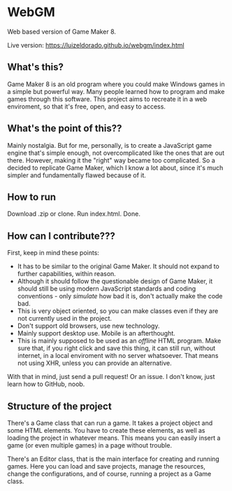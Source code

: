 # WebGM

Web based version of Game Maker 8.

Live version: https://luizeldorado.github.io/webgm/index.html

## What's this?

Game Maker 8 is an old program where you could make Windows games in a simple but powerful way. Many people learned how to program and make games through this software. This project aims to recreate it in a web enviroment, so that it's free, open, and easy to access.

## What's the point of this??

Mainly nostalgia. But for me, personally, is to create a JavaScript game engine that's simple enough, not overcomplicated like the ones that are out there. However, making it the "right" way became too complicated. So a decided to replicate Game Maker, which I know a lot about, since it's much simpler and fundamentally flawed because of it.

## How to run

Download .zip or clone. Run index.html. Done.

## How can I contribute???

First, keep in mind these points:

* It has to be similar to the original Game Maker. It should not expand to further capabilities, within reason.
* Although it should follow the questionable design of Game Maker, it should still be using modern JavaScript standards and coding conventions - only *simulate* how bad it is, don't actually make the code bad.
* This is very object oriented, so you can make classes even if they are not currently used in the project.
* Don't support old browsers, use new technology.
* Mainly support desktop use. Mobile is an afterthought.
* This is mainly supposed to be used as an *offline* HTML program. Make sure that, if you right click and save this thing, it can still run, without internet, in a local enviroment with no server whatsoever. That means not using XHR, unless you can provide an alternative.

With that in mind, just send a pull request! Or an issue. I don't know, just learn how to GitHub, noob.

## Structure of the project

There's a Game class that can run a game. It takes a project object and some HTML elements. You have to create these elements, as well as loading the project in whatever means. This means you can easily insert a game (or even multiple games) in a page without trouble.

There's an Editor class, that is the main interface for creating and running games. Here you can load and save projects, manage the resources, change the configurations, and of course, running a project as a Game class.